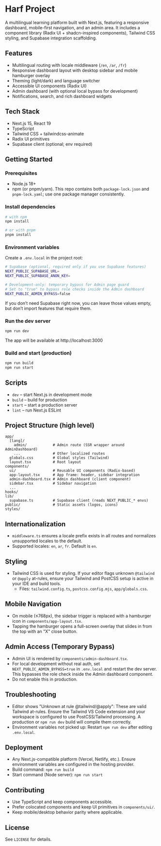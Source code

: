 # Harf Project

A multilingual learning platform built with Next.js, featuring a responsive dashboard, mobile-first navigation, and an admin area. It includes a component library (Radix UI + shadcn-inspired components), Tailwind CSS styling, and Supabase integration scaffolding.

## Features
- Multilingual routing with locale middleware (`/en`, `/ar`, `/fr`)
- Responsive dashboard layout with desktop sidebar and mobile hamburger overlay
- Theming (light/dark) and language switcher
- Accessible UI components (Radix UI)
- Admin dashboard (with optional local bypass for development)
- Notifications, search, and rich dashboard widgets

## Tech Stack
- Next.js 15, React 19
- TypeScript
- Tailwind CSS + tailwindcss-animate
- Radix UI primitives
- Supabase client (optional; env required)

## Getting Started

### Prerequisites
- Node.js 18+
- npm (or pnpm/yarn). This repo contains both `package-lock.json` and `pnpm-lock.yaml`; use one package manager consistently.

### Install dependencies
```bash
# with npm
npm install

# or with pnpm
pnpm install
```

### Environment variables
Create a `.env.local` in the project root:
```bash
# Supabase (optional, required only if you use Supabase features)
NEXT_PUBLIC_SUPABASE_URL=
NEXT_PUBLIC_SUPABASE_ANON_KEY=

# Development-only: temporary bypass for Admin page guard
# Set to "true" to bypass role checks inside the Admin dashboard
NEXT_PUBLIC_ADMIN_BYPASS=false
```

If you don’t need Supabase right now, you can leave those values empty, but don’t import features that require them.

### Run the dev server
```bash
npm run dev
```
The app will be available at http://localhost:3000

### Build and start (production)
```bash
npm run build
npm run start
```

## Scripts
- `dev` – start Next.js in development mode
- `build` – build for production
- `start` – start a production server
- `lint` – run Next.js ESLint

## Project Structure (high level)
```
app/
  [lang]/
    admin/            # Admin route (SSR wrapper around AdminDashboard)
    ...               # Other localized routes
  globals.css         # Global styles (Tailwind)
  layout.tsx          # Root layout
components/
  ui/                 # Reusable UI components (Radix-based)
  app-layout.tsx      # App frame: header, sidebar integration
  admin-dashboard.tsx # Admin dashboard (client component)
  sidebar.tsx         # Sidebar navigation
  ...
hooks/
lib/
  supabase.ts         # Supabase client (reads NEXT_PUBLIC_* envs)
public/               # Static assets (logos, icons)
styles/
```

## Internationalization
- `middleware.ts` ensures a locale prefix exists in all routes and normalizes unsupported locales to the default.
- Supported locales: `en`, `ar`, `fr`. Default is `en`.

## Styling
- Tailwind CSS is used for styling. If your editor flags unknown `@tailwind` or `@apply` at-rules, ensure your Tailwind and PostCSS setup is active in your IDE and build tools.
  - Files: `tailwind.config.ts`, `postcss.config.mjs`, `app/globals.css`.

## Mobile Navigation
- On mobile (≤768px), the sidebar trigger is replaced with a hamburger icon in `components/app-layout.tsx`.
- Tapping the hamburger opens a full-screen overlay that slides in from the top with an "X" close button.

## Admin Access (Temporary Bypass)
- Admin UI is rendered by `components/admin-dashboard.tsx`.
- For local development without real auth, set `NEXT_PUBLIC_ADMIN_BYPASS=true` in `.env.local` and restart the dev server. This bypasses the role check inside the Admin dashboard component.
- Do not enable this in production.

## Troubleshooting
- Editor shows "Unknown at rule @tailwind/@apply": These are valid Tailwind at-rules. Ensure the Tailwind VS Code extension and your workspace is configured to use PostCSS/Tailwind processing. A production or `npm run dev` build will compile them correctly.
- Environment variables not picked up: Restart `npm run dev` after editing `.env.local`.

## Deployment
- Any Next.js-compatible platform (Vercel, Netlify, etc.). Ensure environment variables are configured in the hosting provider.
- Build command: `npm run build`
- Start command (Node server): `npm run start`

## Contributing
- Use TypeScript and keep components accessible.
- Prefer colocated components and keep UI primitives in `components/ui/`.
- Keep mobile/desktop behavior parity where applicable.

## License
See `LICENSE` for details.
